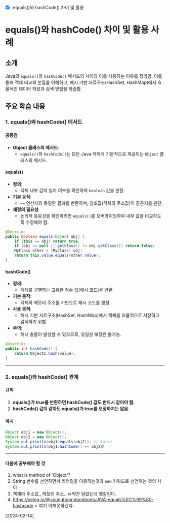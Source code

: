 - [x] equals()와 hashCode() 차이 및 활용

# equals()와 hashCode() 차이 및 활용 사례

## 소개
Java의 `equals()`와 `hashCode()` 메서드의 차이와 이를 사용하는 이유를 정리함. 이를 통해 객체 비교의 본질을 이해하고, 해시 기반 자료구조(HashSet, HashMap)에서 효율적인 데이터 저장과 검색 방법을 학습함.

## 주요 학습 내용

### 1. equals()와 hashCode() 메서드

#### 공통점
- **Object 클래스의 메서드**:
  - `equals()`와 `hashCode()`는 모든 Java 객체에 기본적으로 제공되는 `Object` 클래스의 메서드.

#### equals()
- **정의**:
  - 객체 내부 값의 일치 여부를 확인하여 `boolean` 값을 반환.
- **기본 동작**:
  - `==` 연산자와 동일한 결과를 반환하며, 참조값(객체의 주소값)이 같은지를 판단.
- **재정의 필요성**:
  - 논리적 동등성을 확인하려면 `equals()`를 오버라이딩하여 내부 값을 비교하도록 수정해야 함.

```java
@Override
public boolean equals(Object obj) {
    if (this == obj) return true;
    if (obj == null || getClass() != obj.getClass()) return false;
    MyClass other = (MyClass) obj;
    return this.value.equals(other.value);
}
```

#### hashCode()
- **정의**:
  - 객체를 구별하는 고유한 정수 값(해시 코드)을 반환.
- **기본 동작**:
  - 객체의 메모리 주소를 기반으로 해시 코드를 생성.
- **사용 목적**:
  - 해시 기반 자료구조(HashSet, HashMap)에서 객체를 효율적으로 저장하고 검색하기 위함.
- **주의**:
  - 해시 충돌이 발생할 수 있으므로, 유일성 보장은 불가능.

```java
@Override
public int hashCode() {
    return Objects.hash(value);
}
```

---

### 2. equals()와 hashCode() 관계

#### 규칙
1. **equals()가 true를 반환하면 hashCode() 값도 반드시 같아야 함.**
2. **hashCode() 값이 같아도 equals()가 true를 보장하지는 않음.**

#### 예시
```java
Object obj1 = new Object();
Object obj2 = new Object();
System.out.println(obj1.equals(obj2)); // false
System.out.println(obj1.hashCode() == obj2것
```
---

#### 다음에 공부해야 할 것
1. what is method of 'Object'?
2. String 변수를 선언하면서 리터럴을 이용하는것과 `new` 키워드로 선언하는 것의 차이
3. 객체의 주소값,, 메모리 주소.. ㅁ약간 달랐는데 헷갈린다. 
4. https://velog.io/@younghoondoodoom/JAVA-equals%EC%99%80-hashcode    > 여기 이해못하겠다..


                                

[2024-02-14]
